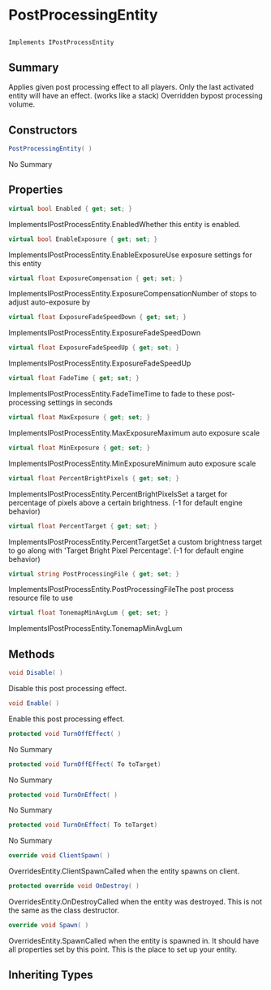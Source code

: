 # PostProcessingEntity

## 
```c#
Implements IPostProcessEntity
```

## Summary

Applies given post processing effect to all players. Only the last activated entity will have an effect. (works like a stack)
Overridden bypost processing volume.
## Constructors

```c#
PostProcessingEntity( ) 
```
No Summary
## Properties

```c#
virtual bool Enabled { get; set; } 
```
ImplementsIPostProcessEntity.EnabledWhether this entity is enabled.
```c#
virtual bool EnableExposure { get; set; } 
```
ImplementsIPostProcessEntity.EnableExposureUse exposure settings for this entity
```c#
virtual float ExposureCompensation { get; set; } 
```
ImplementsIPostProcessEntity.ExposureCompensationNumber of stops to adjust auto-exposure by
```c#
virtual float ExposureFadeSpeedDown { get; set; } 
```
ImplementsIPostProcessEntity.ExposureFadeSpeedDown
```c#
virtual float ExposureFadeSpeedUp { get; set; } 
```
ImplementsIPostProcessEntity.ExposureFadeSpeedUp
```c#
virtual float FadeTime { get; set; } 
```
ImplementsIPostProcessEntity.FadeTimeTime to fade to these post-processing settings in seconds
```c#
virtual float MaxExposure { get; set; } 
```
ImplementsIPostProcessEntity.MaxExposureMaximum auto exposure scale
```c#
virtual float MinExposure { get; set; } 
```
ImplementsIPostProcessEntity.MinExposureMinimum auto exposure scale
```c#
virtual float PercentBrightPixels { get; set; } 
```
ImplementsIPostProcessEntity.PercentBrightPixelsSet a target for percentage of pixels above a certain brightness. (-1 for default engine behavior)
```c#
virtual float PercentTarget { get; set; } 
```
ImplementsIPostProcessEntity.PercentTargetSet a custom brightness target to go along with 'Target Bright Pixel Percentage'. (-1 for default engine behavior)
```c#
virtual string PostProcessingFile { get; set; } 
```
ImplementsIPostProcessEntity.PostProcessingFileThe post process resource file to use
```c#
virtual float TonemapMinAvgLum { get; set; } 
```
ImplementsIPostProcessEntity.TonemapMinAvgLum
## Methods

```c#
void Disable( ) 
```
Disable this post processing effect.
```c#
void Enable( ) 
```
Enable this post processing effect.
```c#
protected void TurnOffEffect( ) 
```
No Summary
```c#
protected void TurnOffEffect( To toTarget) 
```
No Summary
```c#
protected void TurnOnEffect( ) 
```
No Summary
```c#
protected void TurnOnEffect( To toTarget) 
```
No Summary
```c#
override void ClientSpawn( ) 
```
OverridesEntity.ClientSpawnCalled when the entity spawns on client.
```c#
protected override void OnDestroy( ) 
```
OverridesEntity.OnDestroyCalled when the entity was destroyed. This is not the same as the class destructor.
```c#
override void Spawn( ) 
```
OverridesEntity.SpawnCalled when the entity is spawned in. It should have all properties set by this point.
This is the place to set up your entity.
## Inheriting Types

